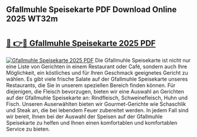 ## Gfallmuhle Speisekarte PDF Download Online 2025 WT32m

# <h2><a href="http://gccqkag.nevu.top/?p=Gfallmuhle+Speisekarte">🔗 👉🔴 Gfallmuhle Speisekarte 2025 PDF</a></h2>

[![Gfallmuhle Speisekarte 2025 PDF](https://i.imgur.com/dBaPXMq.png)](http://gccqkag.nevu.top/?p=Gfallmuhle+Speisekarte)
Die Gfallmuhle Speisekarte ist nicht nur eine Liste von Gerichten in einem Restaurant oder Café, sondern auch Ihre Möglichkeit, ein köstliches und für Ihren Geschmack geeignetes Gericht zu wählen. Es gibt viele frische Salate auf der Gfallmuhle Speisekarte unseres Restaurants, die Sie in unserem speziellen Bereich finden können. Für diejenigen, die Fleisch bevorzugen, bieten wir eine Auswahl an Gerichten auf der Gfallmuhle Speisekarte an: Rindfleisch, Schweinefleisch, Huhn und Fisch. Unseren Auserwählten bieten wir Gourmet-Gerichte wie Schaschlik und Steak an, die bei lebendem Feuer zubereitet werden. In jedem Fall sind wir bereit, Ihnen bei der Auswahl der Speisen auf der Gfallmuhle Speisekarte zu helfen und Ihnen einen komfortablen und komfortablen Service zu bieten.
